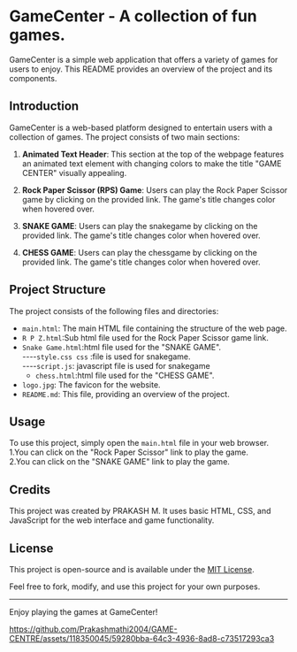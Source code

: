 # GameCenter - A collection of fun games.


GameCenter is a simple web application that offers a variety of games for users to enjoy. This README provides an overview of the project and its components.

## Introduction

GameCenter is a web-based platform designed to entertain users with a collection of games. The project consists of two main sections:

1. **Animated Text Header**: This section at the top of the webpage features an animated text element with changing colors to make the title "GAME CENTER" visually appealing.

2. **Rock Paper Scissor (RPS) Game**: Users can play the Rock Paper Scissor game by clicking on the provided link. The game's title changes color when hovered over.
3. **SNAKE GAME**:  Users can play the snakegame by clicking on the provided link. The game's title changes color when hovered over.
4.  **CHESS GAME**:  Users can play the chessgame by clicking on the provided link. The game's title changes color when hovered over.
## Project Structure

The project consists of the following files and directories:

- `main.html`: The main HTML file containing the structure of the web page.
- `R P Z.html`:Sub html file used for the Rock Paper Scissor game link.
- `Snake Game.html`:html file used for the "SNAKE GAME".    
     ----`style.css css` :file  is used for snakegame.     
     ----`script.js`: javascript file is used for snakegame
  - `chess.html`:html file used for the "CHESS GAME". 
- `logo.jpg`: The favicon for the website.
- `README.md`: This file, providing an overview of the project.


## Usage

To use this project, simply open the `main.html` file in your web browser.             
1.You can click on the "Rock Paper Scissor" link to play the game.      
2.You can click on the "SNAKE GAME" link to play the game.            

## Credits

This project was created by PRAKASH M. It uses basic HTML, CSS, and JavaScript for the web interface and game functionality.

## License

This project is open-source and is available under the [MIT License](LICENSE).

Feel free to fork, modify, and use this project for your own purposes.

---


Enjoy playing the games at GameCenter!


https://github.com/Prakashmathi2004/GAME-CENTRE/assets/118350045/59280bba-64c3-4936-8ad8-c73517293ca3



